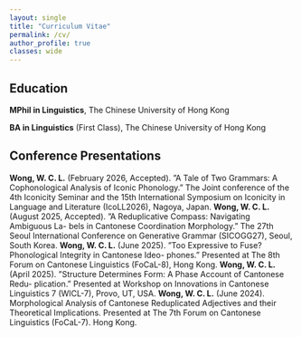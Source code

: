 ```yaml
---
layout: single
title: "Curriculum Vitae"
permalink: /cv/
author_profile: true
classes: wide
---
```

## Education

**MPhil in Linguistics**, The Chinese University of Hong Kong

**BA in Linguistics** (First Class), The Chinese University of Hong Kong

## Conference Presentations

**Wong, W. C. L.** (February 2026, Accepted). ”A Tale of Two Grammars: A Cophonological Analysis
of Iconic Phonology.” The Joint conference of the 4th Iconicity Seminar and the 15th International
Symposium on Iconicity in Language and Literature (IcoLL2026), Nagoya, Japan.
**Wong, W. C. L.** (August 2025, Accepted). ”A Reduplicative Compass: Navigating Ambiguous La-
bels in Cantonese Coordination Morphology.” The 27th Seoul International Conference on Generative
Grammar (SICOGG27), Seoul, South Korea.
**Wong, W. C. L.** (June 2025). ”Too Expressive to Fuse? Phonological Integrity in Cantonese Ideo-
phones.” Presented at The 8th Forum on Cantonese Linguistics (FoCaL-8), Hong Kong.
**Wong, W. C. L.** (April 2025). ”Structure Determines Form: A Phase Account of Cantonese Redu-
plication.” Presented at Workshop on Innovations in Cantonese Linguistics 7 (WICL-7), Provo, UT,
USA.
**Wong, W. C. L.** (June 2024). Morphological Analysis of Cantonese Reduplicated Adjectives and
their Theoretical Implications. Presented at The 7th Forum on Cantonese Linguistics (FoCaL-7).
Hong Kong.
